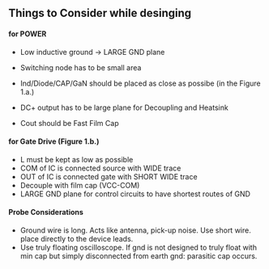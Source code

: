 ## Things to Consider while desinging

#### for POWER
- Low inductive ground -> LARGE GND plane
- Switching node has to be small area
- Ind/Diode/CAP/GaN should be placed as close as possibe (in the Figure 1.a.)

- DC+ output has to be large plane for Decoupling and Heatsink
- Cout should be Fast Film Cap

#### for Gate Drive (Figure 1.b.)
- L must be kept as low as possible
- COM of IC is connected source with WIDE trace
- OUT of IC is connected gate with SHORT WIDE trace
- Decouple with film cap (VCC-COM)
- LARGE GND plane for control circuits to have shortest routes of GND

#### Probe Considerations
- Ground wire is long. Acts like antenna, pick-up noise. Use short wire.
place directly to the device leads.
- Use truly floating oscilloscope.
If gnd is not designed to truly float with min cap but simply disconnected from earth gnd: parasitic cap occurs.
